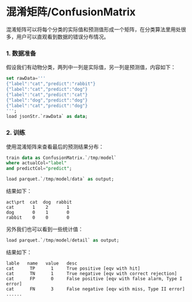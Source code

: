 # 混淆矩阵/ConfusionMatrix

混淆矩阵可以将每个分类的实际值和预测值形成一个矩阵，在分类算法里用处很多，用户可以直观看到数据的错误分布情况。

### 1. 数据准备

假设我们有动物分类，两列中一列是实际值，另一列是预测值，内容如下：

```sql
set rawData='''
{"label":"cat","predict":"rabbit"}
{"label":"cat","predict":"dog"}
{"label":"cat","predict":"cat"}
{"label":"dog","predict":"dog"}
{"label":"cat","predict":"dog"} 
''';
load jsonStr.`rawData` as data;
```

### 2. 训练

使用混淆矩阵来查看最后的预测结果分布：

```sql
train data as ConfusionMatrix.`/tmp/model` 
where actualCol="label" 
and predictCol="predict";

load parquet.`/tmp/model/data` as output;
```

结果如下：

```
act\prt  cat  dog  rabbit
cat    	  1	   2	   1
dog	      0	   1	   0
rabbit	  0	   0	   0
```

另外我们也可以看到一些统计值：

```sql
load parquet.`/tmp/model/detail` as output;
```

结果如下：

```
lable   name   value   desc
cat	     TP	     1	   True positive [eqv with hit]
cat	     TN	     1	   True negative [eqv with correct rejection]
cat	     FP	     0	   False positive [eqv with false alarm, Type I error]
cat	     FN	     3	   False negative [eqv with miss, Type II error]
......

```


